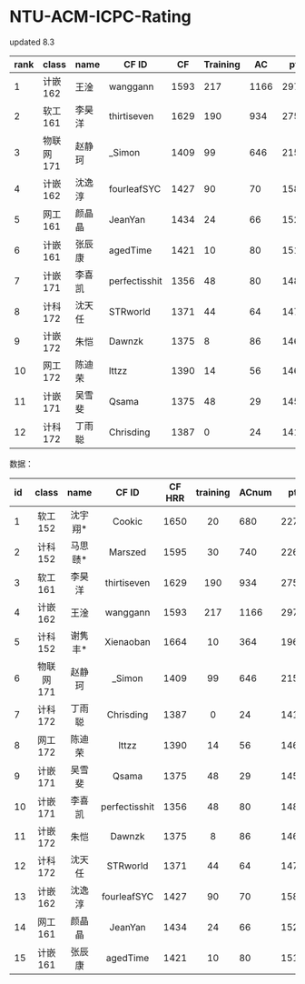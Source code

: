 # NTU-ACM-ICPC-Rating
updated 8.3

| rank | class     | name   | CF ID         | CF   | Training | AC   | pt   | Team |
| ---- | --------- | ------ | ------------- | ---- | -------- | ---- | ---- | ---- |
| 1    | 计嵌162   | 王淦   | wanggann      | 1593 | 217      | 1166 | 2976 | 1    |
| 2    | 软工161   | 李昊洋 | thirtiseven   | 1629 | 190      | 934  | 2753 | 1    |
| 3    | 物联网171 | 赵静珂 | _Simon        | 1409 | 99       | 646  | 2154 | 1    |
| 4    | 计嵌162   | 沈逸淳 | fourleafSYC   | 1427 | 90       | 70   | 1587 | 2    |
| 5    | 网工161   | 颜晶晶 | JeanYan       | 1434 | 24       | 66   | 1524 | 2    |
| 6    | 计嵌161   | 张辰康 | agedTime      | 1421 | 10       | 80   | 1511 | 2    |
| 7    | 计嵌171   | 李喜凯 | perfectisshit | 1356 | 48       | 80   | 1484 | 3    |
| 8    | 计科172   | 沈天任 | STRworld      | 1371 | 44       | 64   | 1479 | 3    |
| 9    | 计嵌172   | 朱恺   | Dawnzk        | 1375 | 8        | 86   | 1469 | 3    |
| 10   | 网工172   | 陈迪荣 | lttzz         | 1390 | 14       | 56   | 1460 | 4    |
| 11   | 计嵌171   | 吴雪斐 | Qsama         | 1375 | 48       | 29   | 1452 | 4    |
| 12   | 计科172   | 丁雨聪 | Chrisding     | 1387 | 0        | 24   | 1411 | 4    |





数据：

| id   |   class   |  name   |     CF ID     | CF HRR | training | ACnum | pt   |
| :--- | :-------: | :-----: | :-----------: | :----: | :------: | ----- | ---- |
| 1    |  软工152  | 沈宇翔* |    Cookic     |  1650  |    20    | 680   | 2273 |
| 2    |  计科152  | 马思赜* |    Marszed    |  1595  |    30    | 740   | 2261 |
| 3    |  软工161  | 李昊洋  |  thirtiseven  |  1629  |   190    | 934   | 2753 |
| 4    |  计嵌162  |  王淦   |   wanggann    |  1593  |   217    | 1166  | 2976 |
| 5    |  计科152  | 谢隽丰* |   Xienaoban   |  1664  |    10    | 364   | 1961 |
| 6    | 物联网171 | 赵静珂  |    _Simon     |  1409  |    99    | 646   | 2154 |
| 7    |  计科172  | 丁雨聪  |   Chrisding   |  1387  |    0     | 24    | 1411 |
| 8    |  网工172  | 陈迪荣  |     lttzz     |  1390  |    14    | 56    | 1460 |
| 9    |  计嵌171  | 吴雪斐  |     Qsama     |  1375  |    48    | 29    | 1452 |
| 10   |  计嵌171  | 李喜凯  | perfectisshit |  1356  |    48    | 80    | 1484 |
| 11   |  计嵌172  |  朱恺   |    Dawnzk     |  1375  |    8     | 86    | 1469 |
| 12   |  计科172  | 沈天任  |   STRworld    |  1371  |    44    | 64    | 1479 |
| 13   |  计嵌162  | 沈逸淳  |  fourleafSYC  |  1427  |    90    | 70    | 1587 |
| 14   |  网工161  | 颜晶晶  |    JeanYan    |  1434  |    24    | 66    | 1524 |
| 15   |  计嵌161  | 张辰康  |   agedTime    |  1421  |    10    | 80    | 1511 |